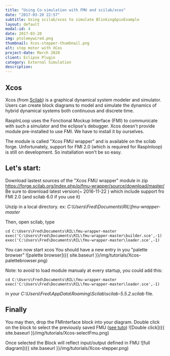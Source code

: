 ```yaml
---
title: "Using Co-simulation with FMU and scilab/xcos"
date: "2017-03-20 22:57"
subtitle: Using scilab/xcos to simulate BlinkingGpioExample
layout: default
modal-id: 4
date: 2017-03-20
img: ptolemywired.png
thumbnail: Xcos-stepper-thumbnail.png
alt: step motor with XCos
project-date: March 2020
client: Eclipse Plugin
category: External Simulation
description:
---
```

## Xcos
Xcos (from [Scilab](http://www.scilab.org/)) is a graphical dynamical system modeler and simulator. Users can create block diagrams to model and simulate the dynamics of hybrid dynamical systems both continuous and discrete time.

RaspInLoop uses the Fonctional Mockup Interface (FMI) to communicate with such a simulator and the eclipse's debugger. Xcos doesn't provide module pre-installed to use FMI. We have to install it by ourselves.

The module is called "Xcos FMU wrapper" and is available on the scilab forge. Unfortunately, support for FMI 2.0 (which is required for RaspInloop) is still on development. So installation won't be so easy.

## Let's start:

Download lastest sources of the "Xcos FMU wrapper" module in zip https://forge.scilab.org/index.php/p/fmu-wrapper/source/download/master/
Be sure to download latest version(~	2016-11-22  ) which include support fro FMI 2.0 (and scilab 6.0 if you use it)

Unzip in a local directory. ex: *C:\Users\Fred\Documents\RIL\fmu-wrapper-master*

Then, open scilab, type
```
cd C:\Users\Fred\Documents\RIL\fmu-wrapper-master
exec('C:\Users\Fred\Documents\RIL\fmu-wrapper-master\builder.sce',-1)
exec('C:\Users\Fred\Documents\RIL\fmu-wrapper-master\loader.sce',-1)
```
You can now start xcos
You should have a new entry in you "palette browser"
![palette browser]({{ site.baseurl }}/img/tutorials/Xcos-palettebrowser.png)

  Note: to avoid to load module manualy at every startup, you could add this:

```
cd C:\Users\Fred\Documents\RIL\fmu-wrapper-master
exec('C:\Users\Fred\Documents\RIL\fmu-wrapper-master\loader.sce',-1)
```

in your *C:\Users\Fred\AppData\Roaming\Scilab\scilab-5.5.2\.scilab* file.

## Finally

You may then, drop the FMInterface block into your diagram.
Double click on the block to select the previously saved FMU ([see tuto]({{2016-04-05-example-BlinkGpioExample.md}}))
![Double click]({{ site.baseurl }}/img/tutorials/Xcos-selectFmu.png)

Once selected the Block will reflect input/output defined in FMU
![full diagram]({{ site.baseurl }}/img/tutorials/Xcos-stepper.png)
